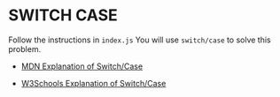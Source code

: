 # SWITCH CASE

Follow the instructions in `index.js` You will use `switch/case` to solve this problem.

- [MDN Explanation of Switch/Case](https://developer.mozilla.org/en-US/docs/Web/JavaScript/Reference/Statements/switch)

- [W3Schools Explanation of Switch/Case](https://www.w3schools.com/js/js_switch.asp)
